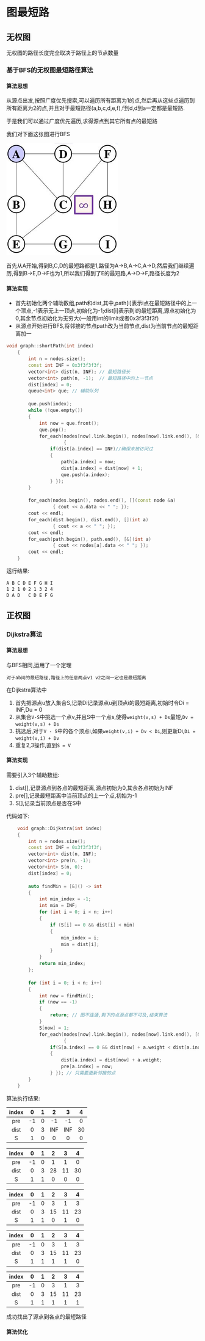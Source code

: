# 图最短路

## 无权图

无权图的路径长度完全取决于路径上的节点数量

### 基于BFS的无权图最短路径算法

#### 算法思想

从源点出发,按照广度优先搜索,可以遍历所有距离为1的点,然后再从这些点遍历到所有距离为2的点,并且对于最短路径(a,b,c,d,e,f),f到d,d到a一定都是最短路.

于是我们可以通过广度优先遍历,求得源点到其它所有点的最短路

我们对下面这张图进行BFS

![](files/noweight.jpg)

首先从A开始,得到B,C,D的最短路都是1,路径为A->B,A->C,A->D,然后我们继续遍历,得到B->E,D->F也为1,所以我们得到了E的最短路,A->D->F,路径长度为2

#### 算法实现

+ 首先初始化两个辅助数组,path和dist,其中,path[i]表示i点在最短路径中的上一个顶点,-1表示无上一顶点,初始化为-1;dist[i]表示到i的最短距离,源点初始化为0,其余节点初始化为无穷大(一般用int的limit或者0x3f3f3f3f)
+ 从源点开始进行BFS,将邻接的节点path改为当前节点,dist为当前节点的最短距离加一

```c++
void graph::shortPath(int index)
    {
        int n = nodes.size();
        const int INF = 0x3f3f3f3f;
        vector<int> dist(n, INF); // 最短路径长
        vector<int> path(n, -1);  // 最短路径中的上一节点
        dist[index] = 0;
        queue<int> que; // 辅助队列

        que.push(index);
        while (!que.empty())
        {
            int now = que.front();
            que.pop();
            for_each(nodes[now].link.begin(), nodes[now].link.end(), [&](const linknode &a)
                     {
                if(dist[a.index] == INF)//确保未被访问过
                {
                    path[a.index] = now;
                    dist[a.index] = dist[now] + 1;
                    que.push(a.index);
                } });
        }

        for_each(nodes.begin(), nodes.end(), [](const node &a)
                 { cout << a.data << " "; });
        cout << endl;
        for_each(dist.begin(), dist.end(), [](int a)
                 { cout << a << " "; });
        cout << endl;
        for_each(path.begin(), path.end(), [&](int a)
                 { cout << nodes[a].data << " "; });
        cout << endl;
    }

```

运行结果:

    A B C D E F G H I
    1 2 1 0 2 1 3 2 4
    D A D   C D E F G

## 正权图

### Dijkstra算法

#### 算法思想

与BFS相同,运用了一个定理

    对于ab间的最短路径,路径上的任意两点v1 v2之间一定也是最短距离

在Dijkstra算法中

1. 首先把源点u放入集合S,记录Di记录源点u到顶点i的最短距离,初始时令Di = INF,Du = 0
2. 从集合`V-S`中挑选一个点v,并且S中一个点s,使得`weight(v,s) + Ds`最短,`Dv = weight(v,s) + Ds`
3. 挑选后,对于`V - S`中的各个顶点i,如果`weight(v,i) + Dv < Di`,则更新Di,`Di = weight(v,i) + Dv`
4. 重复2,3操作,直到`S = V`

#### 算法实现

需要引入3个辅助数组:

1. dist[],记录源点到各点的最短距离,源点初始为0,其余各点初始为INF
2. pre[],记录最短距离中当前顶点的上一个点,初始为-1
3. S[],记录当前顶点是否在S中


代码如下:

```c++
    void graph::Dijkstra(int index)
    {
        int n = nodes.size();
        const int INF = 0x3f3f3f3f;
        vector<int> dist(n, INF);
        vector<int> pre(n, -1);
        vector<int> S(n, 0);
        dist[index] = 0;

        auto findMin = [&]() -> int
        {
            int min_index = -1;
            int min = INF;
            for (int i = 0; i < n; i++)
            {
                if (S[i] == 0 && dist[i] < min)
                {
                    min_index = i;
                    min = dist[i];
                }
            }
            return min_index;
        };

        for (int i = 0; i < n; i++)
        {
            int now = findMin();
            if (now == -1)
            {
                return; // 图不连通,剩下的点源点都不可及,结束算法
            }
            S[now] = 1;
            for_each(nodes[now].link.begin(), nodes[now].link.end(), [&](linknode &a)
                     {
                if(S[a.index] == 0 && dist[now] + a.weight < dist[a.index])
                {
                    dist[a.index] = dist[now] + a.weight;
                    pre[a.index] = now;
                } }); // 只需要更新邻接的点
        }
    }
```

算法执行结果:

|index|0|1|2|3|4|
|:---:|:---:|:---:|:---:|:---:|:---:|
|pre|-1|0|-1|-1|0|
|dist|0|3|INF|INF|30|
|S|1|0|0|0|0|

|index|0|1|2|3|4|
|:---:|:---:|:---:|:---:|:---:|:---:|
|pre|-1|0|1|1|0|
|dist|0|3|28|11|30|
|S|1|1|0|0|0|

|index|0|1|2|3|4|
|:---:|:---:|:---:|:---:|:---:|:---:|
|pre|-1|0|3|1|3|
|dist|0|3|15|11|23|
|S|1|1|0|1|0|

|index|0|1|2|3|4|
|:---:|:---:|:---:|:---:|:---:|:---:|
|pre|-1|0|3|1|3|
|dist|0|3|15|11|23|
|S|1|1|1|1|0|

|index|0|1|2|3|4|
|:---:|:---:|:---:|:---:|:---:|:---:|
|pre|-1|0|3|1|3|
|dist|0|3|15|11|23|
|S|1|1|1|1|1|

成功找出了源点到各点的最短路径

#### 算法优化

